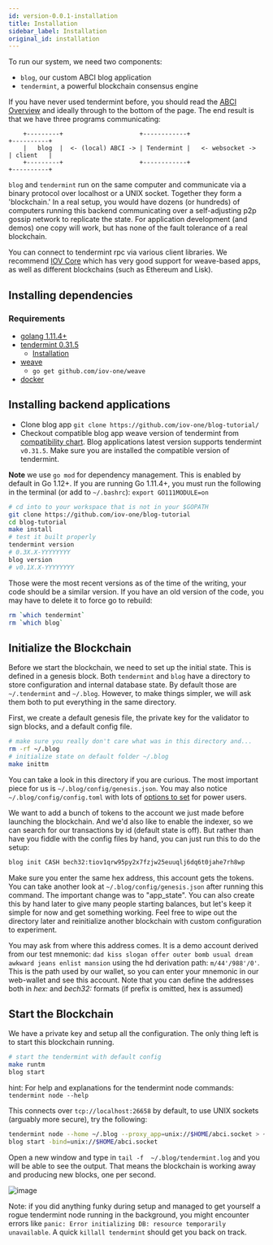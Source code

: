 ```yaml
---
id: version-0.0.1-installation
title: Installation
sidebar_label: Installation
original_id: installation
---
```


To run our system, we need two components:

* `blog`, our custom ABCI blog application
* `tendermint`, a powerful blockchain consensus engine

If you have never used tendermint before, you should read the [ABCI Overview](https://tendermint.com/docs/introduction/introduction.html#abci-overview>) and ideally through to the bottom of the page. The end result is that we have three programs communicating:

```
    +---------+                     +------------+                      +----------+
    |   blog  |  <- (local) ABCI -> | Tendermint |   <- websocket ->    | client   |
    +---------+                     +------------+                      +----------+
```

`blog` and `tendermint` run on the same computer and communicate via a binary protocol over localhost or a UNIX socket. Together they form a 'blockchain.' In a real setup, you would have dozens (or hundreds) of computers running this backend communicating over a self-adjusting p2p gossip network to replicate the state. For application development (and demos) one copy will work, but has none of the fault tolerance of a real blockchain.

You can connect to tendermint rpc via various client libraries. We recommend [IOV Core](iov-core-tutorial/introduction) which has very good support for weave-based apps, as well as different blockchains (such as Ethereum and Lisk).

## Installing dependencies

### Requirements

* [golang 1.11.4+](https://golang.org/doc/install)
* [tendermint 0.31.5](https://github.com/tendermint/tendermint/tree/v0.31.5)
  * [Installation](https://github.com/tendermint/tendermint/blob/master/docs/introduction/install.md)
* [weave](https://github.com/iov-one/weave)
  * `go get github.com/iov-one/weave`
* [docker](https://docs.docker.com/install/)

## Installing backend applications

* Clone blog app `git clone https://github.com/iov-one/blog-tutorial/`
* Checkout compatible blog app weave version of tendermint from [compatibility chart](https://github.com/iov-one/weave/blob/master/COMPATIBILITY.md). Blog applications latest version supports tendermint `v0.31.5`. Make sure you are installed the compatible version of tendermint.

**Note** we use ``go mod`` for dependency management. This is enabled by default in Go 1.12+. If you are running Go 1.11.4+, you must run the following in the terminal (or add to `~/.bashrc`): `export GO111MODULE=on`

```sh
# cd into to your workspace that is not in your $GOPATH
git clone https://github.com/iov-one/blog-tutorial
cd blog-tutorial
make install
# test it built properly
tendermint version
# 0.3X.X-YYYYYYYY
blog version
# v0.1X.X-YYYYYYYY
```

Those were the most recent versions as of the time of the writing, your code should be a similar version. If you have an old version of the code, you may have to delete it to force go to rebuild:

```sh
rm `which tendermint`
rm `which blog`
```

## Initialize the Blockchain

Before we start the blockchain, we need to set up the initial state. This is defined in a genesis block. Both `tendermint` and `blog` have a directory to store configuration and internal database state. By default those are `~/.tendermint` and `~/.blog`. However, to make things simpler, we will ask them both to put everything in the same directory.

First, we create a default genesis file, the private key for the validator to sign blocks, and a default config file.

```sh
# make sure you really don't care what was in this directory and...
rm -rf ~/.blog
# initialize state on default folder ~/.blog
make inittm
```

You can take a look in this directory if you are curious. The most important piece for us is `~/.blog/config/genesis.json`. You may also notice `~/.blog/config/config.toml` with lots of [options to set](https://tendermint.com/docs/tendermint-core/configuration.html#options) for power users.

We want to add a bunch of tokens to the account we just made before launching the blockchain. And we'd also like to enable the indexer, so we can search for our transactions by id (default state is off). But rather than have you fiddle with the config files by hand, you can just run this to do the setup:

```sh
blog init CASH bech32:tiov1qrw95py2x7fzjw25euuqlj6dq6t0jahe7rh8wp
```

Make sure you enter the same hex address, this account gets the tokens. You can take another look at `~/.blog/config/genesis.json` after running this command. The important change was to "app_state". You can also create this by hand later to give many people starting balances, but let's keep it simple for now and get something working. Feel free to wipe out the directory later and reinitialize another blockchain with custom configuration to experiment.

You may ask from where this address comes. It is a demo account derived from our test mnemonic: `dad kiss slogan offer outer bomb usual dream awkward jeans enlist mansion` using the hd derivation path: `m/44'/988'/0'`. This is the path used by our wallet, so you can enter your mnemonic in our web-wallet and see this account. Note that you can define the addresses both in *hex:* and *bech32:* formats (if prefix is omitted, hex is assumed)

## Start the Blockchain

We have a private key and setup all the configuration.
The only thing left is to start this blockchain running.

```sh
# start the tendermint with default config
make runtm
blog start
```

hint: For help and explanations for the tendermint node commands: `tendermint node --help`

This connects over `tcp://localhost:26658` by default, to use UNIX sockets (arguably more secure), try the following:

```sh
tendermint node --home ~/.blog --proxy_app=unix://$HOME/abci.socket > ~/.blog/tendermint.log &
blog start -bind=unix://$HOME/abci.socket
```

Open a new window and type in `tail -f  ~/.blog/tendermint.log` and you will be able to see the output. That means the blockchain is working away and producing new blocks, one per second.

![image](assets/tail-log.png)

Note: if you did anything funky during setup and managed to get yourself a rogue tendermint node running in the background, you might encounter errors like `panic: Error initializing DB: resource temporarily unavailable`. A quick `killall tendermint` should get you back on track.

